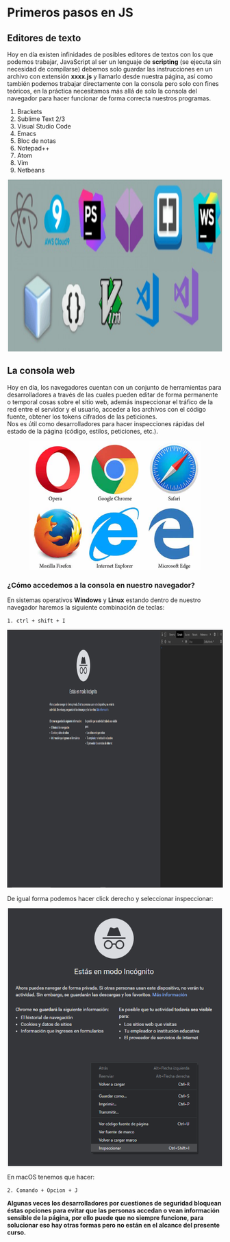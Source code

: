 # Primeros pasos en JS  

## Editores de texto 
Hoy en día existen infinidades de posibles editores de textos con los que podemos trabajar, JavaScript al ser un lenguaje de **scripting** (se ejecuta sin necesidad de compilarse) debemos solo guardar las instrucciones en un archivo con extensión **xxxx.js** y llamarlo desde nuestra página, así como también podemos trabajar directamente con la consola pero solo con fines teóricos, en la práctica necesitamos más allá de solo la consola del navegador para hacer funcionar de forma correcta nuestros programas.    

1. Brackets  
2. Sublime Text 2/3  
3. Visual Studio Code  
4. Emacs    
5. Bloc de notas  
6. Notepad++  
7. Atom  
8. Vim  
9. Netbeans

<p align="center"> 
<img src="./img/editores.png" width="500px;" height="400;">
</p>   

## La consola web  

Hoy en día, los navegadores cuentan con un conjunto de herramientas para desarrolladores a través de las cuales pueden editar de forma permanente o temporal cosas sobre el sitio web, además inspeccionar el tráfico de la red entre el servidor y el usuario, acceder a los archivos con el código fuente, obtener los tokens cifrados de las peticiones.  
Nos es útil como desarrolladores para hacer inspecciones rápidas del estado de la página (código, estilos, peticiones, etc.).  

<p align="center"> 
<img src="./img/navegadores.png" width="400px;" height="300;">
</p>  

### ¿Cómo accedemos a la consola en nuestro navegador?
  En sistemas operativos **Windows** y **Linux** estando dentro de nuestro navegador haremos la siguiente combinación de teclas:  
  
    1. ctrl + shift + I 
    
<p align="center"> 
<img src="./img/abrir-consola.png" width="950px;" height="600;">
</p>   

De igual forma podemos hacer click derecho y seleccionar inspeccionar:  

<p align="center"> 
<img src="./img/inspeccionar.png" width="500px;" height="600;">
</p>  

  En macOS tenemos que hacer:     
    
    2. Comando + Opcion + J


**Algunas veces los desarrolladores por cuestiones de seguridad bloquean éstas opciones para evitar que las personas accedan o vean información sensible de la página, 
por ello puede que no siempre funcione, para solucionar eso hay otras formas pero no están en el alcance del presente curso.**  

